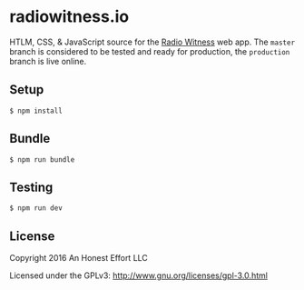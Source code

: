 # radiowitness.io

HTLM, CSS, & JavaScript source for the [Radio Witness](https://radiowitness.io)
web app. The `master` branch is considered to be tested and ready for production,
the `production` branch is live online.

## Setup
```
$ npm install
```

## Bundle
```
$ npm run bundle
```

## Testing
```
$ npm run dev
```

## License

Copyright 2016 An Honest Effort LLC

Licensed under the GPLv3: http://www.gnu.org/licenses/gpl-3.0.html
